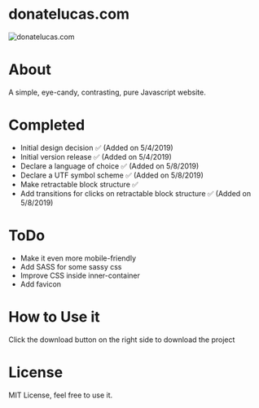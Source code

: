 # donatelucas.com

![donatelucas.com](https://github.com/donatelucas/donatelucas.com/blob/master/img/screenshot01.png)

# About
A simple, eye-candy, contrasting, pure Javascript website.

# Completed
- Initial design decision ✅ (Added on 5/4/2019)
- Initial version release ✅ (Added on 5/4/2019)
- Declare a language of choice ✅ (Added on 5/8/2019)
- Declare a UTF symbol scheme ✅ (Added on 5/8/2019)
- Make retractable block structure ✅
- Add transitions for clicks on retractable block structure ✅ (Added on 5/8/2019)

# ToDo
- Make it even more mobile-friendly
- Add SASS for some sassy css
- Improve CSS inside inner-container
- Add favicon

# How to Use it
Click the download button on the right side to download the project

# License
MIT License, feel free to use it.

